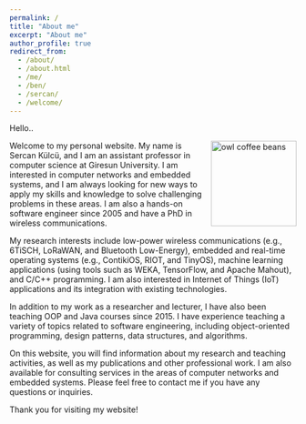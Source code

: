 ```yaml
---
permalink: /
title: "About me"
excerpt: "About me"
author_profile: true
redirect_from: 
  - /about/
  - /about.html
  - /me/
  - /ben/
  - /sercan/
  - /welcome/
---
```


Hello..

<img align="right" width="150" height="150" alt="owl coffee beans" src="/images/owl-coffee-bean.png">

Welcome to my personal website. My name is Sercan Külcü, and I am an assistant professor in computer science at Giresun University. I am interested in computer networks and embedded systems, and I am always looking for new ways to apply my skills and knowledge to solve challenging problems in these areas. I am also a hands-on software engineer since 2005 and have a PhD in wireless communications.

My research interests include low-power wireless communications (e.g., 6TiSCH, LoRaWAN, and Bluetooth Low-Energy), embedded and real-time operating systems (e.g., ContikiOS, RIOT, and TinyOS), machine learning applications (using tools such as WEKA, TensorFlow, and Apache Mahout), and C/C++ programming. I am also interested in Internet of Things (IoT) applications and its integration with existing technologies.

In addition to my work as a researcher and lecturer, I have also been teaching OOP and Java courses since 2015. I have experience teaching a variety of topics related to software engineering, including object-oriented programming, design patterns, data structures, and algorithms.

On this website, you will find information about my research and teaching activities, as well as my publications and other professional work. I am also available for consulting services in the areas of computer networks and embedded systems. Please feel free to contact me if you have any questions or inquiries.

Thank you for visiting my website!

<script data-name="BMC-Widget" data-cfasync="false" src="https://cdnjs.buymeacoffee.com/1.0.0/widget.prod.min.js" data-id="sercankulc" data-description="Support me on Buy me a coffee!" data-message="Thank you for visiting!" data-color="#5F7FFF" data-position="Right" data-x_margin="18" data-y_margin="18"></script>

<!--
<a width="100%" height="600px" class="twitter-timeline" href="https://twitter.com/sercandev?ref_src=twsrc%5Etfw">Tweets by Sercan Külcü</a> <script async src="https://platform.twitter.com/widgets.js" charset="utf-8"></script>
-->
